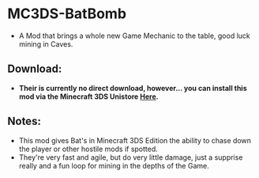 # MC3DS-BatBomb
- A Mod that brings a whole new Game Mechanic to the table, good luck mining in Caves.

## Download:
- **Their is currently no direct download, however... you can install this mod via the Minecraft 3DS Unistore [Here](https://github.com/Minecraft-3DS-Community/minecraft-3ds-unistore).**

## Notes:
- This mod gives Bat's in Minecraft 3DS Edition the ability to chase down the player or other hostile mods if spotted.
- They're very fast and agile, but do very little damage, just a supprise really and a fun loop for mining in the depths of the Game.
